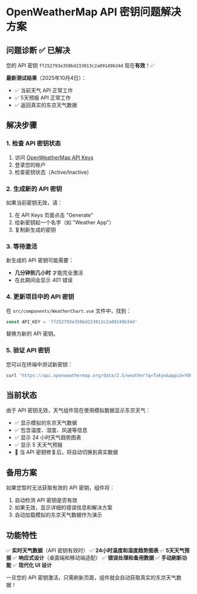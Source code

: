 # OpenWeatherMap API 密钥问题解决方案

## 问题诊断 ✅ 已解决

您的 API 密钥 `ff252793e358bd233013c2a09149b34d` 现在**有效**！✅

**最新测试结果**（2025年10月4日）：
- ✅ 当前天气 API 正常工作
- ✅ 5天预报 API 正常工作  
- ✅ 返回真实的东京天气数据

## 解决步骤

### 1. 检查 API 密钥状态
1. 访问 [OpenWeatherMap API Keys](https://openweathermap.org/api_keys)
2. 登录您的账户
3. 检查密钥状态（Active/Inactive）

### 2. 生成新的 API 密钥
如果当前密钥无效，请：
1. 在 API Keys 页面点击 "Generate"
2. 给新密钥起一个名字（如 "Weather App"）
3. 复制新生成的密钥

### 3. 等待激活
新生成的 API 密钥可能需要：
- **几分钟到几小时** 才能完全激活
- 在此期间会显示 401 错误

### 4. 更新项目中的 API 密钥
在 `src/components/WeatherChart.vue` 文件中，找到：
```javascript
const API_KEY = 'ff252793e358bd233013c2a09149b34d'
```
替换为新的 API 密钥。

### 5. 验证 API 密钥
您可以在终端中测试新密钥：
```bash
curl "https://api.openweathermap.org/data/2.5/weather?q=Tokyo&appid=YOUR_NEW_API_KEY&units=metric"
```

## 当前状态

由于 API 密钥无效，天气组件现在使用模拟数据显示东京天气：
- ✅ 显示模拟的东京天气数据
- ✅ 包含温度、湿度、风速等信息
- ✅ 显示 24 小时天气趋势图表
- ✅ 显示 5 天天气预报
- 🔄 当 API 密钥修复后，将自动切换到真实数据

## 备用方案

如果您暂时无法获取有效的 API 密钥，组件将：
1. 自动检测 API 密钥是否有效
2. 如果无效，显示详细的错误信息和解决方案
3. 自动加载模拟的东京天气数据作为演示

## 功能特性

✅ **实时天气数据**（API 密钥有效时）
✅ **24小时温度和湿度趋势图表**
✅ **5天天气预报**
✅ **响应式设计**（桌面端和移动端适配）
✅ **错误处理和备用数据**
✅ **手动刷新功能**
✅ **现代化 UI 设计**

一旦您的 API 密钥激活，只需刷新页面，组件就会自动获取真实的东京天气数据！
